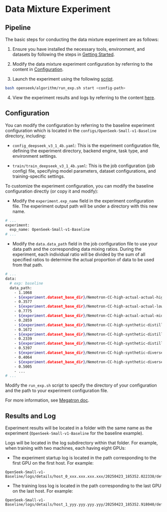# Data Mixture Experiment

## Pipeline

The basic steps for conducting the data mixture experiment are as follows:

1. Ensure you have installed the necessary tools, environment, and datasets by following the steps in [Getting Started](../README.md#-getting-started).

2. Modify the data mixture experiment configuration by referring to the content in [Configuration](#configuration).

3. Launch the experiment using the following [script](openseek/algorithm/run_exp.sh).
```sh
bash openseek/algorithm/run_exp.sh start <config-path>
```

4. View the experiment results and logs by referring to the content [here](#results-and-log).

## Configuration

You can modify the configuration by referring to the baseline experiment configuration which is located in the `configs/OpenSeek-Small-v1-Baseline` directory, including:

- `config_deepseek_v3_1_4b.yaml`: This is the experiment configuration file, defining the experiment directory, backend engine, task type, and environment settings.

- `train/train_deepseek_v3_1_4b.yaml`: This is the job configuration (job config) file, specifying model parameters, dataset configurations, and training-specific settings.

To customize the experiment configuration, you can modify the baseline configuration directly (or copy it and modify):

- Modify the `experiment.exp_name` field in the experiment configuration file. The experiment output path will be under a directory with this new name.

```sh
# ...
experiment:
  exp_name: OpenSeek-Small-v1-Baseline
# ...
```

- Modify the `data.data_path` field in the job configuration file to use your data path and the corresponding data mixing ratios. During the experiment, each individual ratio will be divided by the sum of all specified ratios to determine the actual proportion of data to be used from that path.

```sh
# ...
data:
  # exp: baseline
  data_path:
    - 1.1068
    - ${experiment.dataset_base_dir}/Nemotron-CC-high-actual-actual-high/part_142_text_document
    - 0.3577
    - ${experiment.dataset_base_dir}/Nemotron-CC-high-actual-actual-low/part_62_text_document
    - 0.7775
    - ${experiment.dataset_base_dir}/Nemotron-CC-high-actual-actual-mid/part_189_text_document
    - 0.2859
    - ${experiment.dataset_base_dir}/Nemotron-CC-high-synthetic-distill-high/part_76_text_document
    - 0.1672
    - ${experiment.dataset_base_dir}/Nemotron-CC-high-synthetic-distill-low/part_124_text_document
    - 0.2339
    - ${experiment.dataset_base_dir}/Nemotron-CC-high-synthetic-distill-mid/part_29_text_document
    - 0.5397
    - ${experiment.dataset_base_dir}/Nemotron-CC-high-synthetic-diverse_qa_pairs-high/part_244_text_document
    - 0.4064
    - ${experiment.dataset_base_dir}/Nemotron-CC-high-synthetic-diverse_qa_pairs-low/part_150_text_document
    - 0.5005
    - ...
# ...
```

Modify the `run_exp.sh` script to specify the directory of your configuration and the path to your experiment configuration file.

For more information, see [Megatron doc](https://github.com/NVIDIA/Megatron-LM/blob/main/megatron/training/arguments.py).

## Results and Log

Experiment results will be located in a folder with the same name as the experiment (`OpenSeek-Small-v1-Baseline` for the baseline example). 

Logs will be located in the log subdirectory within that folder. For example, when training with two machines, each having eight GPUs:

- The experiment startup log is located in the path corresponding to the first GPU on the first host. For example:
```
OpenSeek-Small-v1-Baseline/logs/details/host_0_xxx.xxx.xxx.xxx/20250423_185352.022338/default_atongk86/attempt_0/0
```

- The training loss log is located in the path corresponding to the last GPU on the last host. For example:
```
OpenSeek-Small-v1-Baseline/logs/details/host_1_yyy.yyy.yyy.yyy/20250423_185352.918040/default_zcuhq1c7/attempt_0/7
```


